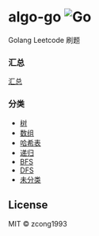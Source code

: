 # algo-go ![Go](https://github.com/zcong1993/algo-go/workflows/Go/badge.svg)

Golang Leetcode 刷题

### 汇总

[汇总](./all.md)

### 分类

- [树](./tree.md)
- [数组](./array.md)
- [哈希表](hash-table.md)
- [递归](./recursion.md)
- [BFS](./breadth-first-search.md)
- [DFS](depth-first-search.md)
- [未分类](./normal.md)

## License

MIT &copy; zcong1993
